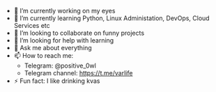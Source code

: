 - 🔭 I’m currently working on my eyes
- 🌱 I’m currently learning Python, Linux Administation, DevOps, Cloud Services etc
- 👯 I’m looking to collaborate on funny projects
- 🤔 I’m looking for help with learning
- 💬 Ask me about everything
- 📫 How to reach me:
    * Telegram: @positive_0wl
    * Telegram channel: https://t.me/varlife
- ⚡ Fun fact: I like drinking kvas
